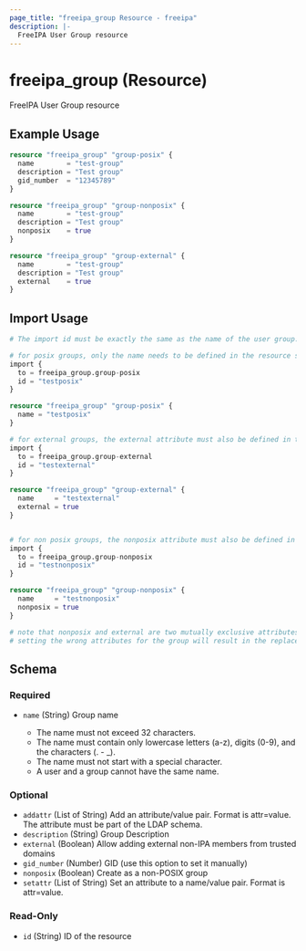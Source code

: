 ```yaml
---
page_title: "freeipa_group Resource - freeipa"
description: |-
  FreeIPA User Group resource
---
```


# freeipa_group (Resource)

FreeIPA User Group resource


## Example Usage

```terraform
resource "freeipa_group" "group-posix" {
  name        = "test-group"
  description = "Test group"
  gid_number  = "12345789"
}

resource "freeipa_group" "group-nonposix" {
  name        = "test-group"
  description = "Test group"
  nonposix    = true
}

resource "freeipa_group" "group-external" {
  name        = "test-group"
  description = "Test group"
  external    = true
}
```



## Import Usage

```terraform
# The import id must be exactly the same as the name of the user group.

# for posix groups, only the name needs to be defined in the resource statement.
import {
  to = freeipa_group.group-posix
  id = "testposix"
}

resource "freeipa_group" "group-posix" {
  name = "testposix"
}

# for external groups, the external attribute must also be defined in the resource statement.
import {
  to = freeipa_group.group-external
  id = "testexternal"
}

resource "freeipa_group" "group-external" {
  name     = "testexternal"
  external = true
}


# for non posix groups, the nonposix attribute must also be defined in the resource statement.
import {
  to = freeipa_group.group-nonposix
  id = "testnonposix"
}

resource "freeipa_group" "group-nonposix" {
  name     = "testnonposix"
  nonposix = true
}

# note that nonposix and external are two mutually exclusive attributes.
# setting the wrong attributes for the group will result in the replacement of the resource (destroy and recreate)
```


<!-- schema generated by tfplugindocs -->
## Schema

### Required

- `name` (String) Group name

	- The name must not exceed 32 characters.
	- The name must contain only lowercase letters (a-z), digits (0-9), and the characters (. - _).
	- The name must not start with a special character.
	- A user and a group cannot have the same name.

### Optional

- `addattr` (List of String) Add an attribute/value pair. Format is attr=value. The attribute must be part of the LDAP schema.
- `description` (String) Group Description
- `external` (Boolean) Allow adding external non-IPA members from trusted domains
- `gid_number` (Number) GID (use this option to set it manually)
- `nonposix` (Boolean) Create as a non-POSIX group
- `setattr` (List of String) Set an attribute to a name/value pair. Format is attr=value.

### Read-Only

- `id` (String) ID of the resource
